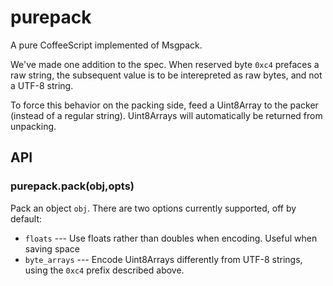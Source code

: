 purepack
========

A pure CoffeeScript implemented of Msgpack.

We've made one addition to the spec.  When reserved byte `0xc4` prefaces
a raw string, the subsequent value is to be interepreted as raw bytes, and
not a UTF-8 string.

To force this behavior on the packing side, feed a Uint8Array to the packer
(instead of a regular string).  Uint8Arrays will automatically be returned
from unpacking.

## API

### purepack.pack(obj,opts)

Pack an object `obj`.  There are two options currently supported, off by default:

* `floats` --- Use floats rather than doubles when encoding.  Useful when saving space
* `byte_arrays` --- Encode Uint8Arrays differently from UTF-8 strings, using the `0xc4`
prefix described above.

